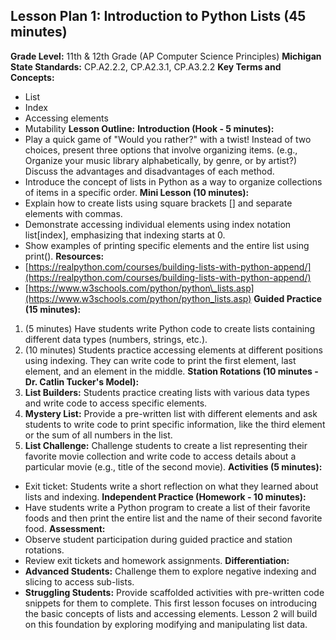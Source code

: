 ## Lesson Plan 1: Introduction to Python Lists (45 minutes)
**Grade Level:** 11th & 12th Grade (AP Computer Science Principles)
**Michigan State Standards:** CP.A2.2.2, CP.A2.3.1, CP.A3.2.2
**Key Terms and Concepts:**
-   List
-   Index
-   Accessing elements
-   Mutability
**Lesson Outline:**
**Introduction (Hook - 5 minutes):**
-   Play a quick game of "Would you rather?" with a twist! Instead of two choices, present three options that involve organizing items. (e.g., Organize your music library alphabetically, by genre, or by artist?) Discuss the advantages and disadvantages of each method.
-   Introduce the concept of lists in Python as a way to organize collections of items in a specific order.
**Mini Lesson (10 minutes):**
-   Explain how to create lists using square brackets \[\] and separate elements with commas.
-   Demonstrate accessing individual elements using index notation list\[index\], emphasizing that indexing starts at 0.
-   Show examples of printing specific elements and the entire list using print().
**Resources:**
-   [https://realpython.com/courses/building-lists-with-python-append/](https://realpython.com/courses/building-lists-with-python-append/)
-   [https://www.w3schools.com/python/python\_lists.asp](https://www.w3schools.com/python/python_lists.asp)
**Guided Practice (15 minutes):**
1.  (5 minutes) Have students write Python code to create lists containing different data types (numbers, strings, etc.).
2.  (10 minutes) Students practice accessing elements at different positions using indexing. They can write code to print the first element, last element, and an element in the middle.
**Station Rotations (10 minutes - Dr. Catlin Tucker's Model):**
1.  **List Builders:** Students practice creating lists with various data types and write code to access specific elements.
2.  **Mystery List:** Provide a pre-written list with different elements and ask students to write code to print specific information, like the third element or the sum of all numbers in the list.
3.  **List Challenge:** Challenge students to create a list representing their favorite movie collection and write code to access details about a particular movie (e.g., title of the second movie).
**Activities (5 minutes):**
-   Exit ticket: Students write a short reflection on what they learned about lists and indexing.
**Independent Practice (Homework - 10 minutes):**
-   Have students write a Python program to create a list of their favorite foods and then print the entire list and the name of their second favorite food.
**Assessment:**
-   Observe student participation during guided practice and station rotations.
-   Review exit tickets and homework assignments.
**Differentiation:**
-   **Advanced Students:** Challenge them to explore negative indexing and slicing to access sub-lists.
-   **Struggling Students:** Provide scaffolded activities with pre-written code snippets for them to complete.
This first lesson focuses on introducing the basic concepts of lists and accessing elements. Lesson 2 will build on this foundation by exploring modifying and manipulating list data.
